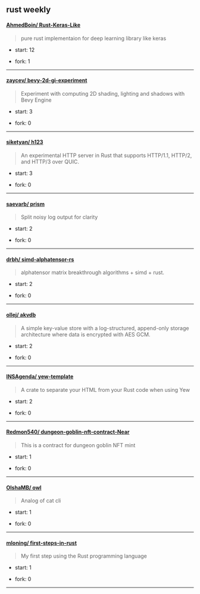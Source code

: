 ## rust weekly

#### [AhmedBoin/ Rust-Keras-Like](https://github.com/AhmedBoin/Rust-Keras-Like)
>  pure rust implementaion for deep learning library like keras
+ start: 12
+ fork: 1
---
#### [zaycev/ bevy-2d-gi-experiment](https://github.com/zaycev/bevy-2d-gi-experiment)
>  Experiment with computing 2D shading, lighting and shadows with Bevy Engine
+ start: 3
+ fork: 0
---
#### [siketyan/ h123](https://github.com/siketyan/h123)
>  An experimental HTTP server in Rust that supports HTTP/1.1, HTTP/2, and HTTP/3 over QUIC.
+ start: 3
+ fork: 0
---
#### [saevarb/ prism](https://github.com/saevarb/prism)
>  Split noisy log output for clarity
+ start: 2
+ fork: 0
---
#### [drbh/ simd-alphatensor-rs](https://github.com/drbh/simd-alphatensor-rs)
>  alphatensor matrix breakthrough algorithms + simd + rust.
+ start: 2
+ fork: 0
---
#### [ollej/ akvdb](https://github.com/ollej/akvdb)
>  A simple key-value store with a log-structured, append-only storage architecture where data is encrypted with AES GCM.
+ start: 2
+ fork: 0
---
#### [INSAgenda/ yew-template](https://github.com/INSAgenda/yew-template)
>  A crate to separate your HTML from your Rust code when using Yew
+ start: 2
+ fork: 0
---
#### [Redmon540/ dungeon-goblin-nft-contract-Near](https://github.com/Redmon540/dungeon-goblin-nft-contract-Near)
>  This is a contract for dungeon goblin NFT mint
+ start: 1
+ fork: 0
---
#### [OlshaMB/ owl](https://github.com/OlshaMB/owl)
>  Analog of cat cli
+ start: 1
+ fork: 0
---
#### [mloning/ first-steps-in-rust](https://github.com/mloning/first-steps-in-rust)
>  My first step using the Rust programming language
+ start: 1
+ fork: 0
---